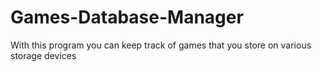 # Games-Database-Manager

With this program you can keep track of games that you store on various storage devices
